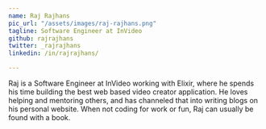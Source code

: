 ```yaml
---
name: Raj Rajhans
pic_url: "/assets/images/raj-rajhans.png"
tagline: Software Engineer at InVideo
github: rajrajhans
twitter: _rajrajhans
linkedin: /in/rajrajhans/

---
```

Raj is a Software Engineer at InVideo working with Elixir, where he spends his time building the best web based video creator application. He loves helping and mentoring others, and has channeled that into writing blogs on his personal website. When not coding for work or fun, Raj can usually be found with a book.